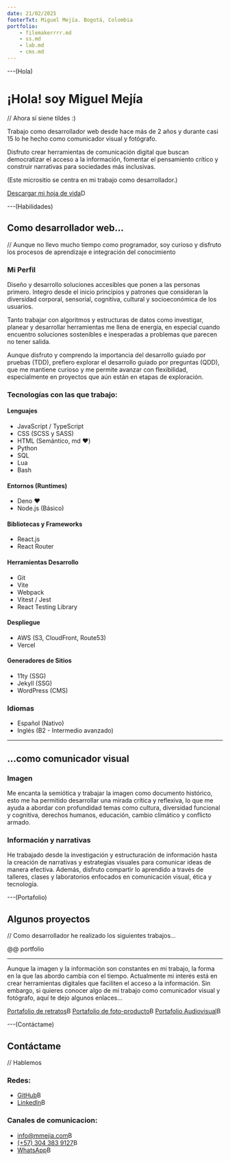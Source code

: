 ```yaml
---
date: 21/02/2025
footerTxt: Miguel Mejía. Bogotá, Colombia
portfolio:
    - filemakerrrr.md
    - ss.md
    - lab.md
    - cms.md
---
```


---(Hola)

# ¡Hola! soy Miguel Mejía

// Ahora sí siene tildes :)

Trabajo como desarrollador web desde hace más de 2 años y durante casi 15 lo he hecho como comunicador visual y fotógrafo.

Disfruto crear herramientas de comunicación digital que buscan democratizar el acceso a la información, fomentar el pensamiento crítico y construir narrativas para sociedades más inclusivas.

(Este micrositio se centra en mi trabajo como desarrollador.)

[Descargar mi hoja de vida](/assets/pdf/MiguelMejia-CV_ES.pdf)D

---(Habilidades)

## Como desarrollador web...

// Aunque no llevo mucho tiempo como programador, soy curioso y disfruto los procesos de aprendizaje e integración del conocimiento

### Mi Perfil

Diseño y desarrollo soluciones accesibles que ponen a las personas primero. Integro desde el inicio principios y patrones que consideran la diversidad corporal, sensorial, cognitiva, cultural y socioeconómica de los usuarios.

Tanto trabajar con algoritmos y estructuras de datos como investigar, planear y desarrollar herramientas me llena de energía, en especial cuando encuentro soluciones sostenibles e inesperadas a problemas que parecen no tener salida.

Aunque disfruto y comprendo la importancia del desarrollo guiado por pruebas (TDD), prefiero explorar el desarrollo guiado por preguntas (QDD), que me mantiene curioso y me permite avanzar con flexibilidad, especialmente en proyectos que aún están en etapas de exploración.

### Tecnologías con las que trabajo:

#### Lenguajes

-   JavaScript / TypeScript
-   CSS (SCSS y SASS)
-   HTML (Semántico, md ❤️)
-   Python
-   SQL
-   Lua
-   Bash

#### Entornos (Runtimes)

-   Deno ❤️
-   Node.js (Básico)

#### Bibliotecas y Frameworks

-   React.js
-   React Router

#### Herramientas Desarrollo

-   Git
-   Vite
-   Webpack
-   Vitest / Jest
-   React Testing Library

#### Despliegue

-   AWS (S3, CloudFront, Route53)
-   Vercel

#### Generadores de Sitios

-   11ty (SSG)
-   Jekyll (SSG)
-   WordPress (CMS)

### Idiomas

- Español (Nativo)
- Inglés (B2 - Intermedio avanzado)

---

## ...como comunicador visual

### Imagen

Me encanta la semiótica y trabajar la imagen como documento histórico, esto me ha permitido desarrollar una mirada crítica y reflexiva, lo que me ayuda a abordar con profundidad temas como cultura, diversidad funcional y cognitiva, derechos humanos, educación, cambio climático y conflicto armado.

### Información y narrativas

He trabajado desde la investigación y estructuración de información hasta la creación de narrativas y estrategias visuales para comunicar ideas de manera efectiva. Además, disfruto compartir lo aprendido a través de talleres, clases y laboratorios enfocados en comunicación visual, ética y tecnología.

---(Portafolio)

## Algunos proyectos

// Como desarrollador he realizado los siguientes trabajos...

@@ portfolio

---

Aunque la imagen y la información son constantes en mi trabajo, la forma en la que las abordo cambia con el tiempo. Actualmente mi interés está en crear herramientas digitales que faciliten el acceso a la información. Sin embargo, si quieres conocer algo de mi trabajo como comunicador visual y fotógrafo, aquí te dejo algunos enlaces...

[Portafolio de retratos](https://mmejia.com)B
[Portafolio de foto-producto](https://producto.mmejia.com)B
[Portafolio Audiovisual](https://audiovisual.mmejia.com)B

---(Contáctame)

## Contáctame

// Hablemos

### Redes:

-   [GitHub](https://github.com/dothedada)B
-   [LinkedIn](https://www.linkedin.com/in/-mmejia/)B

### Canales de comunicacion:

-   [info@mmejia.com](mailto:info@mmejia.com)B
-   [(+57) 304 383 9127](tel:3043839127)B
-   [WhatsApp](https://wa.me/573043839127)B
